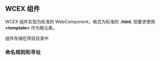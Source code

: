 <!--DESC: {"icon":"explore"} -->

## WCEX 组件

WCEX 组件实现为标准的 WebComponent，格式为标准的 **.html**, 但要求使用 **\<template\>** 作为根元素。

组件存储在项目目录中

### 命名规则和寻址


